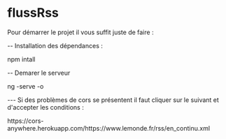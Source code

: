 # flussRss
<p>Pour démarrer le projet il vous suffit juste de faire :</p>

<p> -- Installation des dépendances :</p>
<p> npm intall </p>
<p> -- Demarer le serveur </p>
<p> ng -serve -o </p>

<p> --- Si des problèmes de cors se présentent il faut cliquer sur le suivant et d'accepter les conditions : </p>
https://cors-anywhere.herokuapp.com/https://www.lemonde.fr/rss/en_continu.xml
